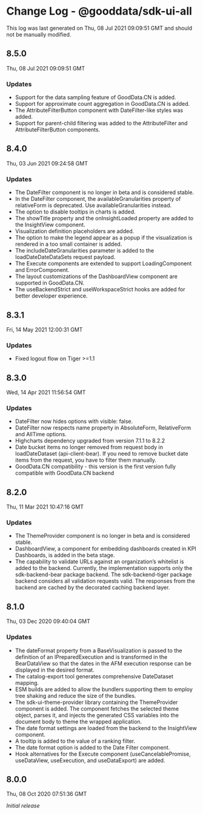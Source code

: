 # Change Log - @gooddata/sdk-ui-all

This log was last generated on Thu, 08 Jul 2021 09:09:51 GMT and should not be manually modified.

## 8.5.0
Thu, 08 Jul 2021 09:09:51 GMT

### Updates

- Support for the data sampling feature of GoodData.CN is added.
- Support for approximate count aggregation in GoodData.CN is added.
- The AttributeFilterButton component with DateFilter-like styles was added.
- Support for parent-child filtering was added to the AttributeFilter and AttributeFilterButton components.

## 8.4.0
Thu, 03 Jun 2021 09:24:58 GMT

### Updates

- The DateFilter component is no longer in beta and is considered stable.
- In the DateFilter component, the availableGranularities property of relativeForm is deprecated. Use availableGranularities instead.
- The option to disable tooltips in charts is added.
- The showTitle property and the onInsightLoaded property are added to the InsightView component.
- Visualization definition placeholders are added.
- The option to make the legend appear as a popup if the visualization is rendered in a too small container is added.
- The includeDateGranularities parameter is added to the loadDateDateDataSets request payload.
- The Execute components are extended to support LoadingComponent and ErrorComponent.
- The layout customizations of the DashboardView component are supported in GoodData.CN.
- The useBackendStrict and useWorkspaceStrict hooks are added for better developer experience.

## 8.3.1
Fri, 14 May 2021 12:00:31 GMT

### Updates

- Fixed logout flow on Tiger >=1.1

## 8.3.0
Wed, 14 Apr 2021 11:56:54 GMT

### Updates

- DateFilter now hides options with visible: false.
- DateFilter now respects name property in AbsoluteForm, RelativeForm and AllTime options.
- Highcharts dependency upgraded from version 7.1.1 to 8.2.2
- Date bucket items no longer removed from request body in loadDateDataset (api-client-bear). If you need to remove bucket date items from the request, you have to filter them manually.
- GoodData.CN compatibility - this version is the first version fully compatible with GoodData.CN backend

## 8.2.0
Thu, 11 Mar 2021 10:47:16 GMT

### Updates

- The ThemeProvider component is no longer in beta and is considered stable.
- DashboardView, a component for embedding dashboards created in KPI Dashboards, is added in the beta stage.
- The capability to validate URLs against an organization’s whitelist is added to the backend. Currently, the implementation supports only the sdk-backend-bear package backend. The sdk-backend-tiger package backend considers all validation requests valid. The responses from the backend are cached by the decorated caching backend layer.

## 8.1.0
Thu, 03 Dec 2020 09:40:04 GMT

### Updates

- The dateFormat property from a BaseVisualization is passed to the definition of an IPreparedExecution and is transformed in the BearDataView so that the dates in the AFM execution response can be displayed in the desired format.
- The catalog-export tool generates comprehensive DateDataset mapping.
- ESM builds are added to allow the bundlers supporting them to employ tree shaking and reduce the size of the bundles.
- The sdk-ui-theme-provider library containing the ThemeProvider component is added. The component fetches the selected theme object, parses it, and injects the generated CSS variables into the document body to theme the wrapped application.
- The date format settings are loaded from the backend to the InsightView component.
- A tooltip is added to the value of a ranking filter.
- The date format option is added to the Date Filter component.
- Hook alternatives for the Execute component (useCancelablePromise, useDataView, useExecution, and useDataExport) are added.

## 8.0.0
Thu, 08 Oct 2020 07:51:36 GMT

_Initial release_

